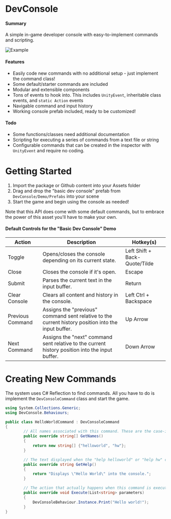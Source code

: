 # DevConsole
#### Summary
A simple in-game developer console with easy-to-implement commands and scripting.

![Example](https://i.imgur.com/hWwjmZl.gif)

#### Features
- Easily code new commands with no additional setup - just implement the command class!
- Some default/starter commands are included
- Modular and extensible components
- Tons of events to hook into. This includes `UnityEvent`, inheritable class events, and `static Action` events
- Navigable command and input history
- Working console prefab included, ready to be customized!

#### Todo
- Some functions/classes need additional documentation
- Scripting for executing a series of commands from a text file or string
- Configurable commands that can be created in the inspector with `UnityEvent` and require no coding.

# Getting Started
1. Import the package or Github content into your Assets folder
2. Drag and drop the "basic dev console" prefab from `DevConsole/Demo/Prefabs` into your scene
3. Start the game and begin using the console as needed!

Note that this API does come with some default commands, but to embrace the power of this asset you'll have to make your own.

#### Default Controls for the "Basic Dev Console" Demo
| Action  | Description | Hotkey(s) |
| ------------- | ------------- | ------------- |
| Toggle  | Opens/closes the console depending on its current state. | Left Shift + Back-Quote/Tilde |
| Close  | Closes the console if it's open.  | Escape |
| Submit  | Parses the current text in the input buffer.  | Return |
| Clear Console  | Clears all content and history in the console.  | Left Ctrl + Backspace |
| Previous Command  | Assigns the "previous" command sent relative to the current history position into the input buffer.  | Up Arrow |
| Next Command  | Assigns the "next" command sent relative to the current history position into the input buffer. | Down Arrow |

# Creating New Commands
The system uses C# Reflection to find commands. All you have to do is implement the `DevConsoleCommand` class and start the game.
```c#
using System.Collections.Generic;
using DevConsole.Behaviours;

public class HelloWorldCommand : DevConsoleCommand 
{
        // All names associated with this command. These are the case-insensitive values users can enter to use the command.
        public override string[] GetNames()
        {
            return new string[] {"helloworld", "hw"};
        }

        // The text displayed when the "help helloworld" or "help hw" command is executed
        public override string GetHelp()
        {
            return "Displays \"Hello World\" into the console.";
        }

        // The action that actually happens when this command is executed.
        public override void Execute(List<string> parameters)
        {
            DevConsoleBehaviour.Instance.Print("Hello world!");
        }
}
```